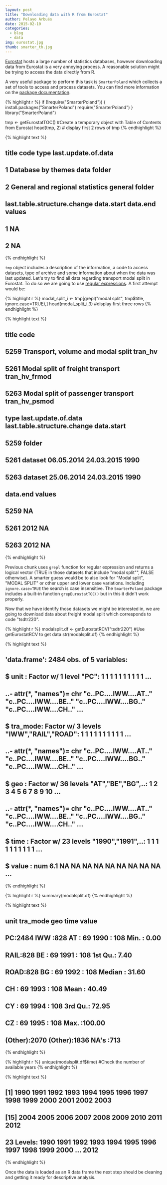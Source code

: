 ```yaml
---
layout: post
title: "Downloading data with R from Eurostat"
author: Pelayo Arbués
date: 2015-02-10
categories: 
  - blog
  - data
img: eurostat.jpg
thumb: smarter_th.jpg
---
```


[Eurostat](http://epp.eurostat.ec.europa.eu/portal/page/portal/eurostat/home/) hosts a large number of statistics databases, however downloading data from Eurostat is a very annoying process. A reasonable solution might be trying to access the data directly from R. 

A very useful package to perform this task is `SmarterPoland` which collects a set of tools to access and process datasets.<!--more--> You can find more information on the [package documentation](http://epp.eurostat.ec.europa.eu/portal/page/portal/eurostat/home/).


{% highlight r %}
if (!require("SmarterPoland")) {
        install.packages("SmarterPoland")
        require("SmarterPoland")
}
library("SmarterPoland")

tmp <- getEurostatTOC() #Create a temporary object with Table of Contents from Eurostat
head(tmp, 2) # display first 2 rows of tmp
{% endhighlight %}



{% highlight text %}
##                                 title    code   type last.update.of.data
## 1                  Database by themes    data folder                    
## 2     General and regional statistics general folder                    
##   last.table.structure.change data.start data.end values
## 1                                                     NA
## 2                                                     NA
{% endhighlight %}

`tmp` object includes a description of the information, a code to access datasets, type of archive and some information about when the data was last updated. Let's try to find all data regarding transport modal split in Eurostat. To do so we are going to use [regular expressions](http://www.r-bloggers.com/regular-expressions-in-r-vs-rstudio/). A first attempt would be:


{% highlight r %}
 modal_split_i <- tmp[grepl("modal split", tmp$title, ignore.case=TRUE),] 
head(modal_split_i,3) #display first three rows
{% endhighlight %}



{% highlight text %}
##                                                   title          code
## 5259                  Transport, volume and modal split       tran_hv
## 5261                   Modal split of freight transport tran_hv_frmod
## 5263                 Modal split of passenger transport tran_hv_psmod
##         type last.update.of.data last.table.structure.change data.start
## 5259  folder                                                           
## 5261 dataset          06.05.2014                  24.03.2015       1990
## 5263 dataset          25.06.2014                  24.03.2015       1990
##      data.end values
## 5259              NA
## 5261     2012     NA
## 5263     2012     NA
{% endhighlight %}

Previous chunk uses `grepl` function for regular expression and returns a logical vector (TRUE in those datasets that include "modal split"", FALSE otherwise). A smarter guess would be to also look for "Modal split", "MODAL SPLIT" or other upper and lower case variations. Including `ignore.case=TRUE` the search is case insensitive. The `SmarterPoland` package includes a built-in function `grepEurostatTOC()` but in this it didn't work properly. 

Now that we have identify those datasets we might be interested in, we are going to download data about freight modal split which corresponds to code "tsdtr220". 


{% highlight r %}
 modalsplit.df <- getEurostatRCV("tsdtr220") #Use getEurostatRCV to get data
str(modalsplit.df)
{% endhighlight %}



{% highlight text %}
## 'data.frame':	2484 obs. of  5 variables:
##  $ unit    : Factor w/ 1 level "PC": 1 1 1 1 1 1 1 1 1 1 ...
##   ..- attr(*, "names")= chr  "c..PC....IWW....AT.." "c..PC....IWW....BE.." "c..PC....IWW....BG.." "c..PC....IWW....CH.." ...
##  $ tra_mode: Factor w/ 3 levels "IWW","RAIL","ROAD": 1 1 1 1 1 1 1 1 1 1 ...
##   ..- attr(*, "names")= chr  "c..PC....IWW....AT.." "c..PC....IWW....BE.." "c..PC....IWW....BG.." "c..PC....IWW....CH.." ...
##  $ geo     : Factor w/ 36 levels "AT","BE","BG",..: 1 2 3 4 5 6 7 8 9 10 ...
##   ..- attr(*, "names")= chr  "c..PC....IWW....AT.." "c..PC....IWW....BE.." "c..PC....IWW....BG.." "c..PC....IWW....CH.." ...
##  $ time    : Factor w/ 23 levels "1990","1991",..: 1 1 1 1 1 1 1 1 1 1 ...
##  $ value   : num  6.1 NA NA NA NA NA NA NA NA NA ...
{% endhighlight %}



{% highlight r %}
summary(modalsplit.df)
{% endhighlight %}



{% highlight text %}
##  unit      tra_mode        geo            time          value       
##  PC:2484   IWW :828   AT     :  69   1990   : 108   Min.   :  0.00  
##            RAIL:828   BE     :  69   1991   : 108   1st Qu.:  7.40  
##            ROAD:828   BG     :  69   1992   : 108   Median : 31.60  
##                       CH     :  69   1993   : 108   Mean   : 40.49  
##                       CY     :  69   1994   : 108   3rd Qu.: 72.95  
##                       CZ     :  69   1995   : 108   Max.   :100.00  
##                       (Other):2070   (Other):1836   NA's   :713
{% endhighlight %}



{% highlight r %}
unique(modalsplit.df$time) #Check the number of available years
{% endhighlight %}



{% highlight text %}
##  [1] 1990 1991 1992 1993 1994 1995 1996 1997 1998 1999 2000 2001 2002 2003
## [15] 2004 2005 2006 2007 2008 2009 2010 2011 2012
## 23 Levels: 1990 1991 1992 1993 1994 1995 1996 1997 1998 1999 2000 ... 2012
{% endhighlight %}

Once the data is loaded as an R data frame the next step should be cleaning and getting it ready for descriptive analysis. 




